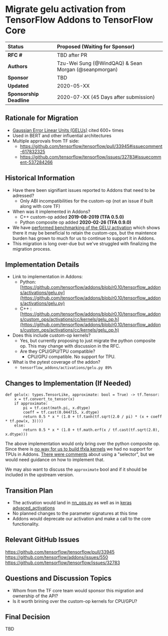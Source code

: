 # Migrate gelu activation from TensorFlow Addons to TensorFlow Core

| Status      | Proposed (Waiting for Sponsor)                                                                                           |
| :---------- | :------------------------------------------------------------------------------------------------- |
| **RFC #**   | TBD after PR |                                       |
| **Authors** | Tzu-Wei Sung (@WindQAQ) & Sean Morgan (@seanpmorgan) |
| **Sponsor** | TBD   |
| **Updated** | 2020-05-XX |
| **Sponsorship Deadline** | 2020-07-XX (45 Days after submission)  |

## Rationale for Migration
* [Gaussian Error Linear Units (GELUs)](https://arxiv.org/pdf/1606.08415.pdf) cited 600+ times
* Used in BERT and other influential architectures
* Multiple approvals from TF side: 
    * https://github.com/tensorflow/tensorflow/pull/33945#issuecomment-617832325
    * https://github.com/tensorflow/tensorflow/issues/32783#issuecomment-537284266

## Historical Information
* Have there been signifiant issues reported to Addons that need to be adressed?
    * Only ABI incompatibilities for the custom-op (not an issue if built along with core TF)
* When was it implemented in Addons?
    * C++ custom-op added **2019-08-2019 (TFA 0.5.0)**
    * Python composite op added **2020-02-26 (TFA 0.9.0)**
* We have [performed benchmarking of the GELU activation](https://colab.research.google.com/drive/1rLb4EuydbFg9PbhboXhCDqopcl6BmphG#scrollTo=0GL2x2S4zxW3) 
which shows there it may be beneficial to retain the custom-ops, but the maintence burden has grown 
to much for us to continue to support it in Addons.
* This migration is long over-due but we've struggled with finalizing the migration process.

## Implementation Details
* Link to implementation in Addons:
    * Python: [https://github.com/tensorflow/addons/blob/r0.10/tensorflow_addons/activations/gelu.py](https://github.com/tensorflow/addons/blob/r0.10/tensorflow_addons/activations/gelu.py)
    * C++ : [https://github.com/tensorflow/addons/blob/r0.10/tensorflow_addons/custom_ops/activations/cc/kernels/gelu_op.h](https://github.com/tensorflow/addons/blob/r0.10/tensorflow_addons/custom_ops/activations/cc/kernels/gelu_op.h) 
* Does this include custom-op kernels?
    * Yes, but currently proposing to just migrate the python composite op. This may 
    change with discussion in the RFC.
    * Are they CPU/GPU/TPU compatible?
        * CPU/GPU compatible. No support for TPU.
* What is the pytest coverage of the addon?
    * `tensorflow_addons/activations/gelu.py 89%`
## Changes to Implementation (If Needed)
```
def gelu(x: types.TensorLike, approximate: bool = True) -> tf.Tensor:
    x = tf.convert_to_tensor(x)
    if approximate:
        pi = tf.cast(math.pi, x.dtype)
        coeff = tf.cast(0.044715, x.dtype)
        return 0.5 * x * (1.0 + tf.tanh(tf.sqrt(2.0 / pi) * (x + coeff * tf.pow(x, 3))))
    else:
        return 0.5 * x * (1.0 + tf.math.erf(x / tf.cast(tf.sqrt(2.0), x.dtype)))
```
The above implementation would only bring over the python composite op. Since there is 
[no way for us to build tfxla kernels](https://github.com/tensorflow/tensorflow/pull/33945#issuecomment-617842977) 
we had no support for TPUs in Addons.  [There were comments](https://github.com/tensorflow/tensorflow/pull/33945#issuecomment-625380208) 
about using a "selector", but we would need guidance on how to implement that.

We may also want to discuss the `approximate` bool and if it should be included in the 
upstream version.


## Transition Plan
* The activation would land in [nn_ops.py](https://github.com/tensorflow/tensorflow/blob/r2.2/tensorflow//python/ops/nn_ops.py) as well as in [keras advaced_activations](https://github.com/tensorflow/tensorflow/blob/r2.2/tensorflow/python/keras/layers/advanced_activations.py)
* No planned changes to the parameter signatures at this time
* Addons would deprecate our activation and make a call to the core functionality.

## Relevant GitHub Issues
https://github.com/tensorflow/tensorflow/pull/33945
https://github.com/tensorflow/addons/issues/550
https://github.com/tensorflow/tensorflow/issues/32783

## Questions and Discussion Topics
* Whom from the TF core team would sponsor this migration and ownership of the API?
* Is it worth brining over the custom-op kernels for CPU/GPU?

## Final Decision
TBD
